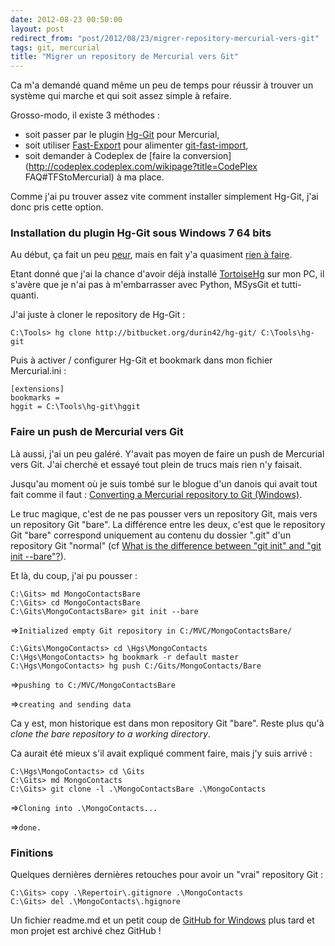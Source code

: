 ```yaml
---
date: 2012-08-23 00:50:00
layout: post
redirect_from: "post/2012/08/23/migrer-repository-mercurial-vers-git"
tags: git, mercurial
title: "Migrer un repository de Mercurial vers Git"
---
```


Ca m'a demandé quand même un peu de temps pour réussir à trouver un système
qui marche et qui soit assez simple à refaire.

Grosso-modo, il existe 3 méthodes :

* soit passer par le plugin [Hg-Git](http://hg-git.github.com/) pour Mercurial,
* soit utiliser [Fast-Export](http://repo.or.cz/w/fast-export.git) pour alimenter [git-fast-import](http://www.kernel.org/pub/software/scm/git/docs/git-fast-import.html),
* soit demander à Codeplex de [faire la conversion](http://codeplex.codeplex.com/wikipage?title=CodePlex FAQ#TFStoMercurial) à ma place.

Comme j'ai pu trouver assez vite comment installer simplement Hg-Git, j'ai
donc pris cette option.

### Installation du plugin Hg-Git sous Windows 7 64 bits

Au début, ça fait un peu [peur](http://stackoverflow.com/questions/4585776/installing-hg-git-on-windows-7-64bit), mais en fait y'a quasiment [rien à faire](http://tortoisehg.bitbucket.org/manual/1.0/nonhg.html#hg-git-git).

Etant donné que j'ai la chance d'avoir déjà installé [TortoiseHg](http://tortoisehg.bitbucket.org/) sur mon PC, il
s'avère que je n'ai pas à m'embarrasser avec Python, MSysGit et
tutti-quanti.

J'ai juste à cloner le repository de Hg-Git :

```
C:\Tools> hg clone http://bitbucket.org/durin42/hg-git/ C:\Tools\hg-git
```

Puis à activer / configurer Hg-Git et bookmark dans mon fichier
Mercurial.ini :

```
[extensions]
bookmarks =
hggit = C:\Tools\hg-git\hggit
```

### Faire un push de Mercurial vers Git

Là aussi, j'ai un peu galéré. Y'avait pas moyen de faire un push de
Mercurial vers Git. J'ai cherché et essayé tout plein de trucs mais rien n'y
faisait.

Jusqu'au moment où je suis tombé sur le blogue d'un danois qui avait tout
fait comme il faut : [Converting a Mercurial repository to Git (Windows)](http://rasmuskl.dk/post/Converting-a-Mercurial-repository-to-Git-(Windows).aspx).

Le truc magique, c'est de ne pas pousser vers un repository Git, mais vers
un repository Git "bare". La différence entre les deux, c'est que le repository
Git "bare" correspond uniquement au contenu du dossier ".git" d'un repository
Git "normal" (cf [What is the difference between "git init" and "git init
--bare"?](http://stackoverflow.com/questions/7861184/what-is-the-difference-between-git-init-and-git-init-bare)).

Et là, du coup, j'ai pu pousser :

```
C:\Gits> md MongoContactsBare
C:\Gits> cd MongoContactsBare
C:\Gits\MongoContactsBare> git init --bare
```

 =>`Initialized empty Git repository in
C:/MVC/MongoContactsBare/`

```
C:\Gits\MongoContacts> cd \Hgs\MongoContacts
C:\Hgs\MongoContacts> hg bookmark -r default master
C:\Hgs\MongoContacts> hg push C:/Gits/MongoContacts/Bare
```

 =>`pushing to C:/MVC/MongoContactsBare`

 =>`creating and sending data`

Ca y est, mon historique est dans mon repository Git "bare". Reste plus qu'à
*clone the bare repository to a working directory*.

Ca aurait été mieux s'il avait expliqué comment faire, mais j'y suis
arrivé :

```
C:\Hgs\MongoContacts> cd \Gits
C:\Gits> md MongoContacts
C:\Gits> git clone -l .\MongoContactsBare .\MongoContacts
```

 =>`Cloning into .\MongoContacts...`

 =>`done.`

### Finitions

Quelques dernières dernières retouches pour avoir un "vrai" repository
Git :

```
C:\Gits> copy .\Repertoir\.gitignore .\MongoContacts
C:\Gits> del .\MongoContacts\.hgignore
```

Un fichier readme.md et un petit coup de [GitHub for Windows](http://windows.github.com/) plus tard et
mon projet est archivé chez GitHub !
